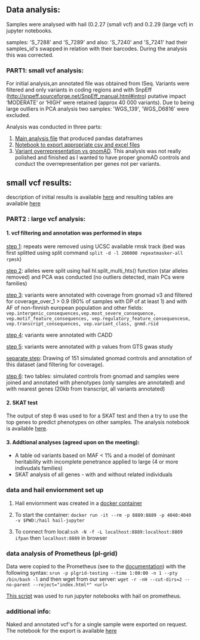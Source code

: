 ## Data analysis:

Samples were analysed with hail (0.2.27 (small vcf) and 0.2.29 (large vcf) in jupyter notebooks. 

samples: 'S_7288' and 'S_7289' and also: 'S_7240' and 'S_7241' had their samples_id's swapped in relation with their barcodes. During the analysis this was corrected.

### PART1: small vcf analysis:
For initial analysis,an annotated file was obtained from ISeq. Variants were filtered and only variants in coding regions and with SnpEff (http://snpeff.sourceforge.net/SnpEff_manual.html#intro) putative impact ‘MODERATE’ or ‘HIGH’ were retained (approx 40 000 variants). Due to being large outliers in PCA analysis two samples: 'WGS_139', 'WGS_D6816' were excluded. 

Analysis was conducted in three parts:
1. [Main analysis file](small_vcf_analysis.ipynb) that produced pandas dataframes
2. [Notebook to export appropriate csv and excel files](csv-work.ipynb)
3. [Variant overrepresentation vs gnomAD](variant_overrepresentation_small_vcf.ipynb). This analysis was not really polished and finished as I wanted to have proper gnomAD controls and conduct the overrepresentation per genes not per variants. 

## small vcf results:
description of initial results is available [here](https://docs.google.com/document/d/1wTMr_adtZWmKsrAAQDkk6aXU-3-p6bbi84qVoKFFIro/edit?usp=sharing) and resulting tables are available [here](http://149.156.177.112/projects/imdik-zekanowski-gts/small_vcf_analysis/out_files/)


### PART2 : large vcf analysis:

#### 1. vcf filtering and annotation was performed in  steps

[step 1](step1_filter_repeatmasker.ipynb): repeats were removed using UCSC available rmsk track (bed was first splitted using split command `split -d -l 200000 repeatmasker-all rpmsk`)

[step 2](step2_split_select.ipynb): alleles were split using hail hl.split_multi_hts() function (star alleles removed) and PCA was conducted (no outliers detected, main PCs were families)

[step 3](step3_gnomad_anno.ipynb): variants were annotated with coverage from gnomad v3 and filtered for coverage_over_1 > 0.9 (90% of samples with DP of at least 1) and with AF of non-finnish european population and other fields:
`vep.intergenic_consequences,vep.most_severe_consequence, vep.motif_feature_consequences, vep.regulatory_feature_consequencesm, vep.transcript_consequences, vep.variant_class, gnmd.rsid`

[step 4](step4_cadd.ipynb): variants were annotated with CADD

[step 5](step5_gwas_annotate.ipynb): variants were annotated with p values from GTS gwas study

[separate step](gnomad_filter_annotate_draw.ipynb): Drawing of 151 simulated gnomad controls and annotation of this dataset (and filtering for coverage).

[step 6](step_6_nearest_genes_phenotypes_gnomad_merge_pca.ipynb): two tables: simulated controls from gnomad and samples were joined and annotated with phenotypes (only samples are annotated) and with nearest genes (20kb from transcript, all variants annotated)

#### 2. SKAT test
The output of step 6 was used to for a SKAT test and then a try to use the top genes to predict phenotypes on other samples. The analysis notebook is available [here](http://149.156.177.112/projects/imdik-zekanowski-gts/large_vcf_analysis/data_from_prometheus/SKAT_heavy_vs_gnomad_test_on_families.html). 

#### 3. Addtional analyses (agreed upon on the meeting):
* A table od variants based on MAF < 1% and a model of dominant heritability with incomplete penetrance applied to large (4 or more indivudals families)
* SKAT analysis of all genes - with and without related individuals

### data and hail enviornment set up

1. Hail enviornment was created in a [docker container](Dockerfile)

2. To start the container: `docker run -it --rm -p 8889:8889 -p 4040:4040 -v $PWD:/hail hail-jupyter` 

3. To connect from local:`ssh -N -f -L localhost:8889:localhost:8889 ifpan` then `localhost:8889` in browser
 
### data analysis of Prometheus (pl-grid)
Data were copied to the Prometheus (see to the [documentation](https://kdm.cyfronet.pl/portal/Prometheus:Podstawy)) with the following syntax: `srun -p plgrid-testing --time 1:00:00 -n 1 --pty /bin/bash -l` and then wget from our server: `wget -r -nH --cut-dirs=2 --no-parent --reject="index.html*" <url>`

[This script](jupyter-hail.slurm) was used to run jupyter notebooks with hail on prometheus.

### additional info:
Naked and annotated vcf's for a single sample were exported on request. The notebook for the export is available [here](vcf_exports_for_Kuba.ipynb)
